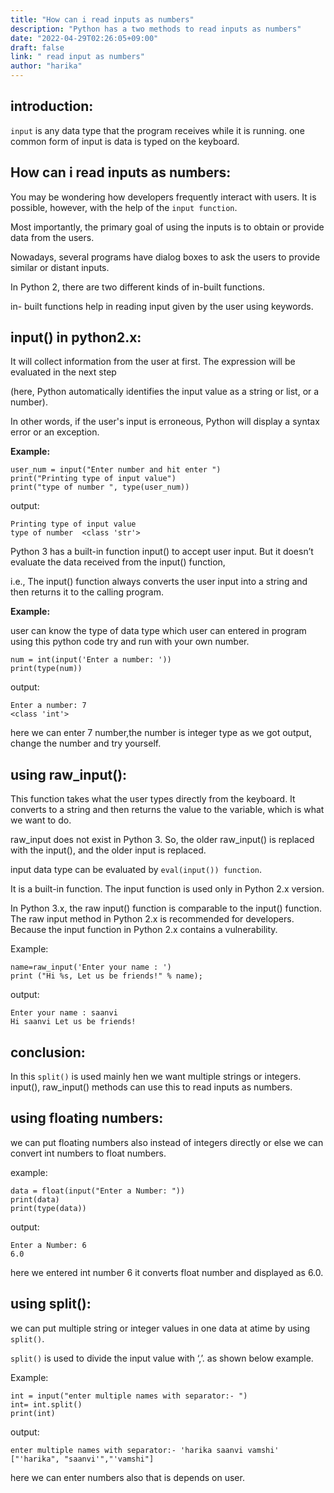 ```yaml
---
title: "How can i read inputs as numbers"
description: "Python has a two methods to read inputs as numbers"
date: "2022-04-29T02:26:05+09:00"
draft: false
link: " read input as numbers"
author: "harika"
---
```


## introduction:

`input` is any data type that the program receives while it is running.
one common form of input is data is typed on the keyboard.
 
## How can i read inputs as numbers:

You may be wondering how developers frequently interact with users.
It is possible, however, with the help of the `input function`.

Most importantly, the primary goal of using the inputs is to obtain or provide data from the users. 

Nowadays, several programs have dialog boxes to ask the users to provide similar or distant inputs. 

In Python 2, there are two different kinds of in-built functions. 

in- built functions help in reading input given by the user using keywords.

## input() in python2.x:

It will collect information from the user at first.
The expression will be evaluated in the next step 

(here, Python automatically identifies the input value as a string or list, or a number).

In other words, if the user's input is erroneous, Python will display a syntax error or an exception.

**Example:**
```
user_num = input("Enter number and hit enter ")
print("Printing type of input value")
print("type of number ", type(user_num))
```
output:
```
Printing type of input value
type of number  <class 'str'>
```
Python 3 has a built-in function input() to accept user input. But it doesn’t evaluate the data received from the input() function,

i.e., The input() function always converts the user input into a string and then returns it to the calling program.

**Example:**

user can know the type of data type which user can entered in program using this python code try and run with your own number.

```
num = int(input('Enter a number: '))
print(type(num))
```
output:
```
Enter a number: 7
<class 'int'>
```
here we can enter 7 number,the number is integer type as we got output,
change the number and try yourself.

## using raw_input():

This function takes what the user types directly from the keyboard.
It converts to a string and then returns the value to the variable, which is what we want to do. 

raw_input does not exist in Python 3. So, the older raw_input() is replaced with the input(), and the older input is replaced. 

input data type can be evaluated by `eval(input()) function`. 

It is a built-in function. The input function is used only in Python 2.x version.

In Python 3.x, the raw input() function is comparable to the input() function.
The raw input method in Python 2.x is recommended for developers.
Because the input function in Python 2.x contains a vulnerability. 

Example:
```
name=raw_input('Enter your name : ')
print ("Hi %s, Let us be friends!" % name);
```
output:
```
Enter your name : saanvi
Hi saanvi Let us be friends!
```
## conclusion:
In this `split()` is used mainly hen we want multiple strings or integers.
input(), raw_input() methods can use this to read inputs as numbers.









## using floating numbers:
we can put floating numbers also instead of integers directly or else we can convert int numbers to float numbers.

example:
```
data = float(input("Enter a Number: "))
print(data)
print(type(data))
```
output:
```
Enter a Number: 6
6.0
```
here we entered int number 6 it converts float number and displayed as 
6.0.


## using split():

we can put multiple string or integer values in one data at atime by using `split()`.

`split()` is used to divide the input value with ‘,’. as shown below example.

Example:
```
int = input("enter multiple names with separator:- ")
int= int.split()
print(int)
```
output:
```
enter multiple names with separator:- 'harika saanvi vamshi'
["'harika", "saanvi'","'vamshi"]

```
here we can enter numbers also that is depends on user.
